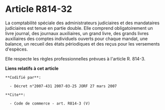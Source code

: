 # Article R814-32

La comptabilité spéciale des administrateurs judiciaires et des mandataires judiciaires est tenue en partie double. Elle
comprend obligatoirement un livre journal, des journaux auxiliaires, un grand livre, des grands livres auxiliaires des
comptes individuels ouverts pour chaque mandat, une balance, un recueil des états périodiques et des reçus pour les
versements d'espèces. 

Elle respecte les règles professionnelles prévues à l'article R. 814-3.

**Liens relatifs à cet article**

	**Codifié par**:

	  - Décret n°2007-431 2007-03-25 JORF 27 mars 2007

	**Cite**:

	  - Code de commerce - art. R814-3 (V)
